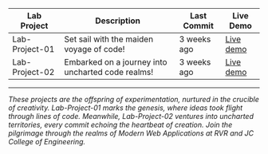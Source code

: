 | Lab Project   | Description                                       | Last Commit   | Live Demo                                                                |
|---------------|---------------------------------------------------|---------------|--------------------------------------------------------------------------|
| Lab-Project-01| Set sail with the maiden voyage of code!          | 3 weeks ago   | [Live demo](https://0xariseaizen-404.github.io/MWA-Projects/Lab-Project-01) |
| Lab-Project-02| Embarked on a journey into uncharted code realms! | 3 weeks ago   | [Live demo](https://0xariseaizen-404.github.io/MWA-Projects/Lab-Project-02) |

---

*These projects are the offspring of experimentation, nurtured in the crucible of creativity. Lab-Project-01 marks the genesis, where ideas took flight through lines of code. Meanwhile, Lab-Project-02 ventures into uncharted territories, every commit echoing the heartbeat of creation. Join the pilgrimage through the realms of Modern Web Applications at RVR and JC College of Engineering.*
